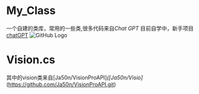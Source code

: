 # My_Class
 一个自建的类库，常用的一些类,很多代码来自*Chat GPT*
 目前自学中，新手项目
[chatGPT](https://chat.openai.com)
![GitHub Logo](https://github.githubassets.com/images/modules/logos_page/GitHub-Mark.png)
# Vision.cs
其中的vision类来自[Ja50n/VisionProAPI]_([Ja50n/Visio]_(https://github.com/Ja50n/VisionProAPI.git)


